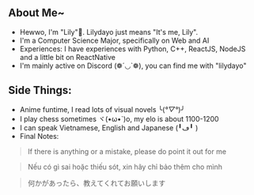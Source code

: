 ## About Me~
- Hewwo, I'm "Lily"👋. Lilydayo just means "It's me, Lily".
- I'm a Computer Science Major, specifically on Web and AI
- Experiences: I have experiences with Python, C++, ReactJS, NodeJS and a little bit on ReactNative
- I'm mainly active on Discord (❁´◡`❁), you can find me with "lilydayo"

## Side Things:
- Anime funtime, I read lots of visual novels ╰(*°▽°*)╯
- I play chess sometimes ヾ(•ω•`)o, my elo is about 1100-1200
- I can speak Vietnamese, English and Japanese (╹ڡ╹ )
- Final Notes:
> If there is anything or a mistake, please do point it out for me

> Nếu có gì sai hoặc thiếu sót, xin hãy chỉ bảo thêm cho mình

> 何かがあったら、教えてくれてお願いします
<!---
Lilydayooo/Lilydayooo is a ✨ special ✨ repository because its `README.md` (this file) appears on your GitHub profile.
You can click the Preview link to take a look at your changes.
--->
